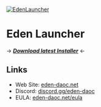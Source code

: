 [![EdenLauncher](https://github.com/user-attachments/assets/55c0d709-25c2-49d5-9d7e-47644dee4c69)](https://github.com/eden-daoc/eden-launcher/releases/latest/download/EdenLauncherSetup.exe)

# Eden Launcher

&rarr; [***Download latest Installer***](https://github.com/eden-daoc/eden-launcher/releases/latest/download/EdenLauncherSetup.exe) &larr;
 
## Links
- Web Site: [eden-daoc.net](https://eden-daoc.net/)
- Discord: [discord.gg/eden-daoc](https://discord.gg/eden-daoc)
- EULA: [eden-daoc.net/eula](https://eden-daoc.net/eula)
